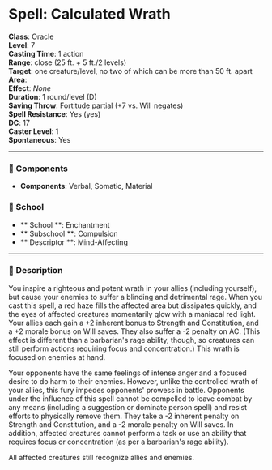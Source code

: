 
# Spell: Calculated Wrath
**Class**: Oracle  
**Level**: 7  
**Casting Time**: 1 action  
**Range**: close (25 ft. + 5 ft./2 levels)  
**Target**: one creature/level, no two of which can be more than 50 ft. apart  
**Area**:   
**Effect**: _None_  
**Duration**: 1 round/level (D)  
**Saving Throw**: Fortitude partial (+7 vs. Will negates)  
**Spell Resistance**: Yes (yes)  
**DC**: 17  
**Caster Level**: 1  
**Spontaneous**: Yes

---

### 🔮 Components
- **Components**: Verbal, Somatic, Material

### 🏫 School
- ** School **: Enchantment
- ** Subschool **: Compulsion
- ** Descriptor **: Mind-Affecting
---

### 📜 Description
You inspire a righteous and potent wrath in your allies (including yourself), but cause your enemies to suffer a blinding and detrimental rage. When you cast this spell, a red haze fills the affected area but dissipates quickly, and the eyes of affected creatures momentarily glow with a maniacal red light. Your allies each gain a +2 inherent bonus to Strength and Constitution, and a +2 morale bonus on Will saves. They also suffer a -2 penalty on AC. (This effect is different than a barbarian's rage ability, though, so creatures can still perform actions requiring focus and concentration.) This wrath is focused on enemies at hand.

Your opponents have the same feelings of intense anger and a focused desire to do harm to their enemies. However, unlike the controlled wrath of your allies, this fury impedes opponents' prowess in battle. Opponents under the influence of this spell cannot be compelled to leave combat by any means (including a suggestion or dominate person spell) and resist efforts to physically remove them. They take a -2 inherent penalty on Strength and Constitution, and a -2 morale penalty on Will saves. In addition, affected creatures cannot perform a task or use an ability that requires focus or concentration (as per a barbarian's rage ability).

All affected creatures still recognize allies and enemies.
